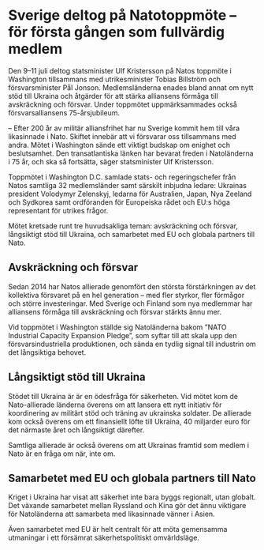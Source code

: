 # Sverige deltog på Natotoppmöte – för första gången som fullvärdig medlem

Den 9–11 juli deltog statsminister Ulf Kristersson på Natos toppmöte i Washington tillsammans med utrikesminister Tobias Billström och försvarsminister Pål Jonson. Medlemsländerna enades bland annat om nytt stöd till Ukraina och åtgärder för att stärka alliansens förmåga till avskräckning och försvar. Under toppmötet uppmärksammades också försvarsalliansens 75-årsjubileum.

– Efter 200 år av militär alliansfrihet har nu Sverige kommit hem till våra likasinnade i Nato. Skiftet innebär att vi försvarar oss tillsammans med andra. Mötet i Washington sände ett viktigt budskap om enighet och beslutsamhet. Den transatlantiska länken har bevarat freden i Natoländerna i 75 år, och ska så fortsätta, säger statsminister Ulf Kristersson.

Toppmötet i Washington D.C. samlade stats- och regeringschefer från Natos samtliga 32 medlemsländer samt särskilt inbjudna ledare: Ukrainas president Volodymyr Zelenskyj, ledarna för Australien, Japan, Nya Zeeland och Sydkorea samt ordföranden för Europeiska rådet och EU:s höga representant för utrikes frågor.

Mötet kretsade runt tre huvudsakliga teman: avskräckning och försvar, långsiktigt stöd till Ukraina, och samarbetet med EU och globala partners till Nato.

## Avskräckning och försvar

Sedan 2014 har Natos allierade genomfört den största förstärkningen av det kollektiva försvaret på en hel generation – med fler styrkor, fler förmågor och större investeringar. Med Sverige och Finland som nya medlemmar har alliansens förmåga till avskräckning och försvar stärkts ännu mer.

Vid toppmötet i Washington ställde sig Natoländerna bakom ”NATO Industrial Capacity Expansion Pledge”, som syftar till att skala upp den försvarsindustriella produktionen, och sända en tydlig signal till industrin om det långsiktiga behovet.

## Långsiktigt stöd till Ukraina

Stödet till Ukraina är är en ödesfråga för säkerheten. Vid mötet kom de Nato-allierade länderna överens om att lansera ett nytt initiativ för koordinering av militärt stöd och träning av ukrainska soldater. De allierade kom också överens om ett finansiellt löfte till Ukraina, 40 miljarder euro för det närmaste året och långsiktigt därefter.

Samtliga allierade är också överens om att Ukrainas framtid som medlem i Nato är en fråga om när, inte om.

## Samarbetet med EU och globala partners till Nato

Kriget i Ukraina har visat att säkerhet inte bara byggs regionalt, utan globalt. Det växande samarbetet mellan Ryssland och Kina gör det ännu viktigare för Natoländerna att samarbeta med likasinnade vänner i Asien.

Även samarbetet med EU är helt centralt för att möta gemensamma utmaningar i ett försämrat säkerhetspolitiskt omvärldsläge.

